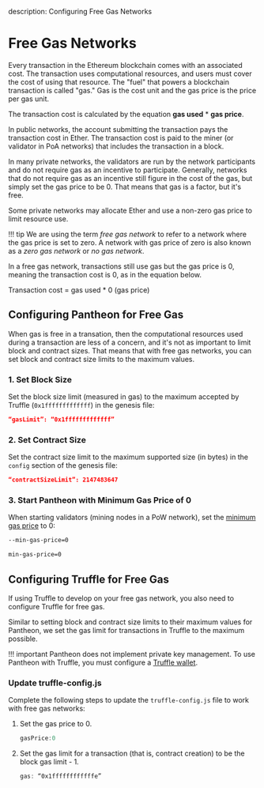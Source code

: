 description: Configuring Free Gas Networks 
<!--- END of page meta data -->

# Free Gas Networks 

Every transaction in the Ethereum blockchain comes with an associated cost. The transaction uses computational resources, and users must cover the cost of using that resource. The "fuel" that powers a blockchain transaction is called "gas." Gas is the cost unit and the gas price is the price per gas unit. 

The transaction cost is calculated by the equation **gas used** * **gas price**. 

In public networks, the account submitting the transaction pays the transaction cost in Ether.
The transaction cost is paid to the miner (or validator in PoA networks) that includes the transaction in a block.  

In many private networks, the validators are run by the network participants and do not require gas as an 
incentive to participate.  Generally, networks that do not require gas as an incentive still figure in the cost of the gas, but simply set the gas price to be 0. That means that gas is a factor, but it's free.

Some private networks may allocate Ether and use a non-zero gas price to limit resource use.  

!!! tip
    We are using the term _free gas network_ to refer to a network where the gas price is set to zero. 
    A network with gas price of zero is also known as a _zero gas network_ or _no gas network_. 

In a free gas network, transactions still use gas but the gas price is 0, meaning the transaction cost is 0, as in the equation below.

Transaction cost = gas used * 0 (gas price)    

## Configuring Pantheon for Free Gas 

When gas is free in a transation, then the computational resources used during a transaction are less of a concern, and it's not as important to limit block and contract sizes. That means that with free gas networks, you can set 
block and contract size limits to the maximum values.   

### 1. Set Block Size 

Set the block size limit (measured in gas) to the maximum accepted by Truffle (`0x1fffffffffffff`) in the genesis file: 

```json
“gasLimit”: “0x1fffffffffffff”
```

### 2. Set Contract Size 

Set the contract size limit to the maximum supported size (in bytes) in the `config` section of the genesis file:

```json
“contractSizeLimit”: 2147483647
```

### 3. Start Pantheon with Minimum Gas Price of 0 

When starting validators (mining nodes in a PoW network), set the [minimum gas price](../Reference/Pantheon-CLI-Syntax.md#min-gas-price) to 0: 

```bash tab="Command Line"
--min-gas-price=0
```

```bash tab="Configuration File"
min-gas-price=0
```

## Configuring Truffle for Free Gas 

If using Truffle to develop on your free gas network, you also need to configure Truffle for free gas.

Similar to setting block and contract size limits to their maximum values for Pantheon, we set the 
gas limit for transactions in Truffle to the maximum possible. 

!!! important
    Pantheon does not implement private key management. To use Pantheon with Truffle, you must configure 
    a [Truffle wallet](../Using-Pantheon/Truffle.md).


### Update truffle-config.js

Complete the following steps to update the `truffle-config.js` file to work with free gas networks: 

1. Set the gas price to 0.

    ```js
    gasPrice:0
    ```

1. Set the gas limit for a transaction (that is, contract creation) to be the block gas limit - 1.

    ```js
    gas: “0x1ffffffffffffe”
    ``` 
